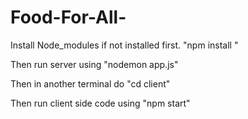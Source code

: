 # Food-For-All-

Install Node_modules if not installed first. "npm install "



Then run server using "nodemon app.js"


Then in another terminal do "cd client"




Then run client side code using "npm start"
